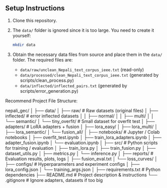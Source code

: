 ## Setup Instructions

1.  Clone this repository.

2.  The `data/` folder is ignored since it is too large. You need to create it yourself:
    ```bash
    mkdir data
    ```

3.  Obtain the necessary data files from source and place them in the `data/` folder.
    The required files are:
    - `data/raw/unclean_Nepali_text_corpus_ieee.txt`    (read-only)
    - `data/processed/clean_Nepali_text_corpus_ieee.txt` (generated by scripts/clean_process.py)
    - `data/inflected/inflected_pairs.txt`  (generated by scripts/error_generation.py)

Recommend Project File Structure:

nepali_gec/
│
├── data/
│   ├── raw/                # Raw datasets (original files)
│   ├── inflected/          # error inflected datasets
│   │   ├── normal/
│   │   ├── multi/
│   │   └── semantic/
│   └── tiny_overfit/       # Small dataset for overfit test
│
├── adapters/               # LoRA adapters + fusion
│   ├── lora_easy/
│   ├── lora_multi/
│   ├── lora_semantic/
│   └── fusion_all/
│
├── notebooks/              # Jupyter / Colab notebooks
│   ├── overfit_test.ipynb
│   ├── train_lora_adapters.ipynb
│   ├── adapter_fusion.ipynb
│   └── evaluation.ipynb
│
├── src/                    # Python scripts for training / evaluation
│   ├── train_lora.py
│   ├── train_fusion.py
│   ├── dataset_utils.py
│   ├── metrics.py
│   └── inference.py
│
├── reports/                # Evaluation results, plots, logs
│   ├── fusion_eval.txt
│   └── loss_curves/
│
├── configs/                # Hyperparameters and experiment configs
│   ├── lora_config.json
│   └── training_args.json
│
├── requirements.txt        # Python dependencies
├── README.md               # Project description & instructions
└── .gitignore              # Ignore adapters, datasets if too big
